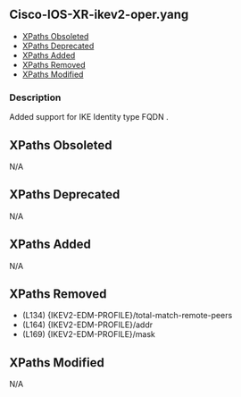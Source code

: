 ## Cisco-IOS-XR-ikev2-oper.yang

- [XPaths Obsoleted](#xpaths-obsoleted)
- [XPaths Deprecated](#xpaths-deprecated)
- [XPaths Added](#xpaths-added)
- [XPaths Removed](#xpaths-removed)
- [XPaths Modified](#xpaths-modified)

### Description

Added support for IKE Identity type FQDN .

## XPaths Obsoleted

N/A

## XPaths Deprecated

N/A

## XPaths Added

N/A

## XPaths Removed

- (L134)	{IKEV2-EDM-PROFILE}/total-match-remote-peers
- (L164)	{IKEV2-EDM-PROFILE}/addr
- (L169)	{IKEV2-EDM-PROFILE}/mask

## XPaths Modified

N/A

